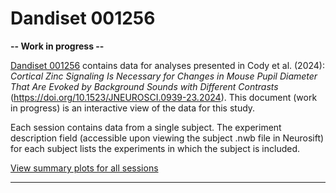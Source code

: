 # Dandiset 001256

**-- Work in progress --**

[Dandiset 001256](https://dandiarchive.org/dandiset/001256/0.241120.2150) contains data for analyses presented in Cody et al. (2024): _Cortical Zinc Signaling Is Necessary for Changes in Mouse Pupil Diameter That Are Evoked by Background Sounds with Different Contrasts_ (https://doi.org/10.1523/JNEUROSCI.0939-23.2024). This document (work in progress) is an interactive view of the data for this study.

Each session contains data from a single subject. The experiment description field (accessible upon viewing the subject .nwb file in Neurosift) for each subject lists the experiments in which the subject is included.

[View summary plots for all sessions](https://github.com/figurl/dandiset-001256-output/blob/main/index.md)

<div class="sessions-table"></div>

---
